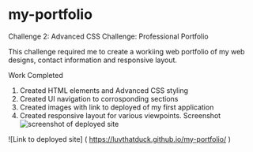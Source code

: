 # my-portfolio

Challenge 2: Advanced CSS Challenge: Professional Portfolio


This challenge required me to create a workiing web portfolio of my web designs, contact information and responsive layout. 

Work Completed
1. Created HTML elements and Advanced CSS styling
2. Created UI navigation to corrosponding sections
3. Created images with link to deployed of my first application
4. Created responsive layout for various viewpoints. 
Screenshot
![screenshot of deployed site](  https://photos.app.goo.gl/2ws8akybzHEtyEVD6 )


![Link to deployed site] ( https://luvthatduck.github.io/my-portfolio/ ) 
